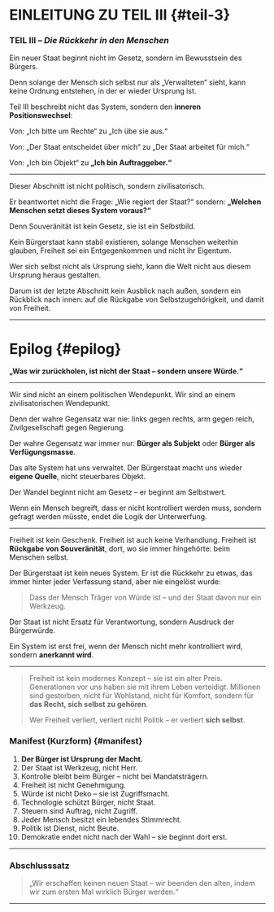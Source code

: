 # EINLEITUNG ZU TEIL III {#teil-3}

### TEIL III – *Die Rückkehr in den Menschen*

Ein neuer Staat beginnt nicht im Gesetz,
sondern im Bewusstsein des Bürgers.

Denn solange der Mensch sich selbst nur als „Verwalteten“ sieht,
kann keine Ordnung entstehen,
in der er wieder Ursprung ist.

Teil III beschreibt nicht das System,
sondern den **inneren Positionswechsel**:

Von:
„Ich bitte um Rechte“
zu
„Ich übe sie aus.“

Von:
„Der Staat entscheidet über mich“
zu
„Der Staat arbeitet für mich.“

Von:
„Ich bin Objekt“
zu
**„Ich bin Auftraggeber.“**

---

Dieser Abschnitt ist nicht politisch,
sondern zivilisatorisch.

Er beantwortet nicht die Frage:
„Wie regiert der Staat?“
sondern:
**„Welchen Menschen setzt dieses System voraus?“**

Denn Souveränität ist kein Gesetz,
sie ist ein Selbstbild.

Kein Bürgerstaat kann stabil existieren,
solange Menschen weiterhin glauben,
Freiheit sei ein Entgegenkommen
und nicht ihr Eigentum.

Wer sich selbst nicht als Ursprung sieht,
kann die Welt nicht aus diesem Ursprung heraus gestalten.

Darum ist der letzte Abschnitt
kein Ausblick nach außen,
sondern ein Rückblick nach innen:
auf die Rückgabe von Selbstzugehörigkeit,
und damit von Freiheit.

---

# Epilog {#epilog}

**„Was wir zurückholen, ist nicht der Staat – sondern unsere Würde.“**

---

Wir sind nicht an einem politischen Wendepunkt.
Wir sind an einem zivilisatorischen Wendepunkt.

Denn der wahre Gegensatz war nie:
links gegen rechts,
arm gegen reich,
Zivilgesellschaft gegen Regierung.

Der wahre Gegensatz war immer nur:
**Bürger als Subjekt**
oder
**Bürger als Verfügungsmasse**.

Das alte System hat uns verwaltet.
Der Bürgerstaat macht uns wieder **eigene Quelle**,
nicht steuerbares Objekt.

Der Wandel beginnt nicht am Gesetz –
er beginnt am Selbstwert.

Wenn ein Mensch begreift,
dass er nicht kontrolliert werden muss,
sondern gefragt werden müsste,
endet die Logik der Unterwerfung.

---

Freiheit ist kein Geschenk.
Freiheit ist auch keine Verhandlung.
Freiheit ist **Rückgabe von Souveränität**,
dort, wo sie immer hingehörte:
beim Menschen selbst.

Der Bürgerstaat ist kein neues System.
Er ist die Rückkehr zu etwas,
das immer hinter jeder Verfassung stand,
aber nie eingelöst wurde:

> Dass der Mensch Träger von Würde ist –
> und der Staat davon nur ein Werkzeug.

Der Staat ist nicht Ersatz für Verantwortung,
sondern Ausdruck der Bürgerwürde.

Ein System ist erst frei,
wenn der Mensch nicht mehr kontrolliert wird,
sondern **anerkannt wird**.

---

> Freiheit ist kein modernes Konzept – sie ist ein alter Preis.
> Generationen vor uns haben sie mit ihrem Leben verteidigt.
> Millionen sind gestorben, nicht für Wohlstand, nicht für Komfort,
> sondern für **das Recht, sich selbst zu gehören**.
>
> Wer Freiheit verliert, verliert nicht Politik –
> er verliert **sich selbst**.

### Manifest (Kurzform) {#manifest}

1. **Der Bürger ist Ursprung der Macht.**
2. Der Staat ist Werkzeug, nicht Herr.
3. Kontrolle bleibt beim Bürger – nicht bei Mandatsträgern.
4. Freiheit ist nicht Genehmigung.
5. Würde ist nicht Deko – sie ist Zugriffsmacht.
6. Technologie schützt Bürger, nicht Staat.
7. Steuern sind Auftrag, nicht Zugriff.
8. Jeder Mensch besitzt ein lebendes Stimmrecht.
9. Politik ist Dienst, nicht Beute.
10. Demokratie endet nicht nach der Wahl – sie beginnt dort erst.

---

### Abschlusssatz

> „Wir erschaffen keinen neuen Staat –
> wir beenden den alten,
> indem wir zum ersten Mal
> wirklich Bürger werden.“

---
